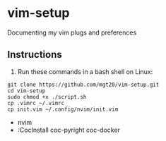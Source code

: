 # vim-setup

Documenting my vim plugs and preferences

## Instructions

1. Run these commands in a bash shell on Linux:

```
git clone https://github.com/mgt20/vim-setup.git
cd vim-setup
sudo chmod +x ./script.sh
cp .vimrc ~/.vimrc
cp init.vim ~/.config/nvim/init.vim
```

- nvim
- :CocInstall coc-pyright coc-docker
